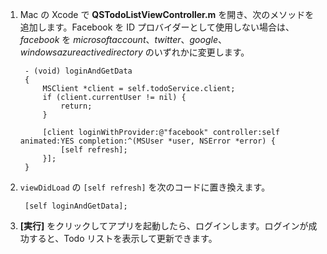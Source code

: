 1. Mac の Xcode で **QSTodoListViewController.m** を開き、次のメソッドを追加します。Facebook を ID プロバイダーとして使用しない場合は、_facebook_ を _microsoftaccount_、_twitter_、_google_、_windowsazureactivedirectory_ のいずれかに変更します。

        - (void) loginAndGetData
        {
            MSClient *client = self.todoService.client;
            if (client.currentUser != nil) {
                return;
            }

            [client loginWithProvider:@"facebook" controller:self animated:YES completion:^(MSUser *user, NSError *error) {
                [self refresh];
            }];
        }

2. `viewDidLoad` の `[self refresh]` を次のコードに置き換えます。

        [self loginAndGetData];

3. **[実行]** をクリックしてアプリを起動したら、ログインします。ログインが成功すると、Todo リストを表示して更新できます。

<!---HONumber=August15_HO8-->